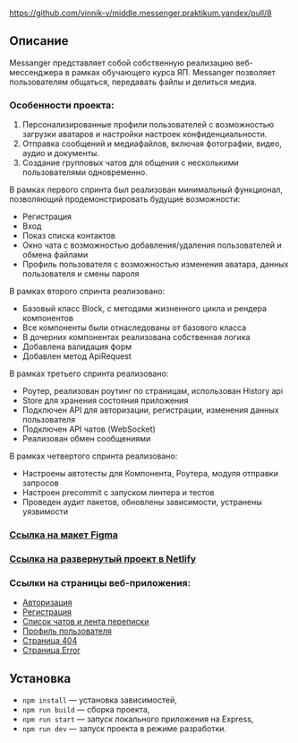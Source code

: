 https://github.com/vinnik-v/middle.messenger.praktikum.yandex/pull/8

## Описание

Messanger представляет собой собственную реализацию веб-мессенджера в рамках обучающего курса ЯП. Messanger позволяет пользователям общаться, передавать файлы и делиться медиа.

### Особенности проекта:
1. Персонализированные профили пользователей с возможностью загрузки аватаров и настройки настроек конфиденциальности.
2. Отправка сообщений и медиафайлов, включая фотографии, видео, аудио и документы.
3. Создание групповых чатов для общения с несколькими пользователями одновременно.

В рамках первого спринта был реализован минимальный функционал, позволяющий продемонстрировать будущие возможности:
- Регистрация
- Вход
- Показ списка контактов
- Окно чата с возможностью добавления/удаления пользователей и обмена файлами
- Профиль пользователя с возможностью изменения аватара, данных пользователя и смены пароля

В рамках второго спринта реализовано:
- Базовый класс Block, с методами жизненного цикла и рендера компонентов
- Все компоненты были отнаследованы от базового класса
- В дочерних компонентах реализована собственная логика
- Добавлена валидация форм
- Добавлен метод ApiRequest

В рамках третьего спринта реализовано:
- Роутер, реализован роутинг по страницам, использован History api
- Store для хранения состояния приложения
- Подключен API для авторизации, регистрации, изменения данных пользователя
- Подключен API чатов (WebSocket)
- Реализован обмен сообщениями

В рамках четвертого спринта реализовано:
- Настроены автотесты для Компонента, Роутера, модуля отправки запросов
- Настроен precommit с запуском линтера и тестов
- Проведен аудит пакетов, обновлены зависимости, устранены уязвимости

### [Ссылка на макет Figma](https://www.figma.com/file/Px6xYdS2EVS5zFXohXAxlw/messanger?type=design&node-id=8%3A3755&mode=design&t=HpvNLSCUtt9JPSJn-1)

### [Ссылка на развернутый проект в Netlify](https://messanger-app-vinnikviv.netlify.app/) 

### Ссылки на страницы веб-приложения:
- [Авторизация](https://messanger-app-vinnikviv.netlify.app/login)
- [Регистрация](https://messanger-app-vinnikviv.netlify.app/register)
- [Список чатов и лента переписки](https://messanger-app-vinnikviv.netlify.app/main)
- [Профиль пользователя](https://messanger-app-vinnikviv.netlify.app/profile)
- [Страница 404](https://messanger-app-vinnikviv.netlify.app/404)
- [Страница Error](https://messanger-app-vinnikviv.netlify.app/error)


## Установка

- `npm install` — установка зависимостей,
- `npm run build` — сборка проекта,
- `npm run start` — запуск локального приложения на Express,
- `npm run dev` — запуск проекта в режиме разработки.
